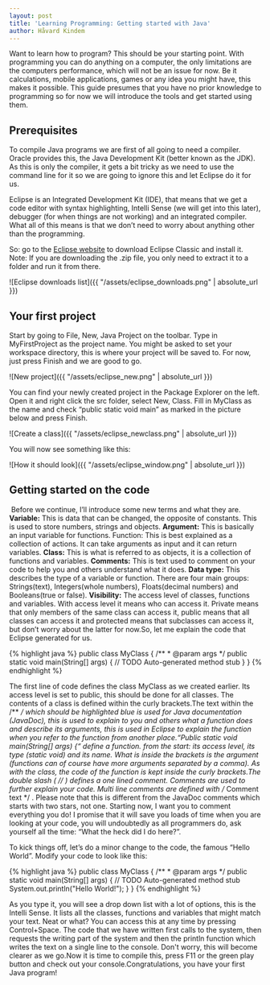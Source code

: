 ```yaml
---
layout: post
title: 'Learning Programming: Getting started with Java'
author: Håvard Kindem
---
```

Want to learn how to program? This should be your starting point. With programming you can do anything on a computer, the only limitations are the computers performance, which will not be an issue for now. Be it calculations, mobile applications, games or any idea you might have, this makes it possible. This guide presumes that you have no prior knowledge to programming so for now we will introduce the tools and get started using them.
<h2>Prerequisites</h2>
To compile Java programs we are first of all going to need a compiler. Oracle provides this, the Java Development Kit (better known as the JDK). As this is only the compiler, it gets a bit tricky as we need to use the command line for it so we are going to ignore this and let Eclipse do it for us.

<!--more-->
Eclipse is an Integrated Development Kit (IDE), that means that we get a code editor with syntax highlighting, Intelli Sense (we will get into this later), debugger (for when things are not working) and an integrated compiler. What all of this means is that we don’t need to worry about anything other than the programming.

So: go to the <a href="http://www.eclipse.org/downloads/">Eclipse website</a> to download Eclipse Classic and install it. Note: If you are downloading the .zip file, you only need to extract it to a folder and run it from there.

![Eclipse downloads list]({{ "/assets/eclipse_downloads.png" | absolute_url }})

<h2>Your first project</h2>
Start by going to File, New, Java Project on the toolbar. Type in MyFirstProject as the project name. You might be asked to set your workspace directory, this is where your project will be saved to. For now, just press Finish and we are good to go.

![New project]({{ "/assets/eclipse_new.png" | absolute_url }})

You can find your newly created project in the Package Explorer on the left. Open it and right click the src folder, select New, Class. Fill in MyClass as the name and check “public static void main” as marked in the picture below and press Finish.

![Create a class]({{ "/assets/eclipse_newclass.png" | absolute_url }})

You will now see something like this:

![How it should look]({{ "/assets/eclipse_window.png" | absolute_url }})

<h2>Getting started on the code</h2>
 Before we continue, I’ll introduce some new terms and what they are.
<strong>Variable:</strong> This is data that can be changed, the opposite of constants. This is used to store numbers, strings and objects.
<strong>Argument:</strong> This is basically an input variable for functions.
Function: This is best explained as a collection of actions. It can take arguments as input and it can return variables.
<strong>Class:</strong> This is what is referred to as objects, it is a collection of functions and variables.
<strong>Comments:</strong> This is text used to comment on your code to help you and others understand what it does.
<strong>Data type:</strong> This describes the type of a variable or function. There are four main groups: Strings(text), Integers(whole numbers), Floats(decimal numbers) and Booleans(true or false).
<strong>Visibility:</strong> The access level of classes, functions and variables. With access level it means who can access it. Private means that only members of the same class can access it, public means that all classes can access it and protected means that subclasses can access it, but don’t worry about the latter for now.So, let me explain the code that Eclipse generated for us.

{% highlight java %}
public class MyClass {
    /**
    * @param args
    */
    public static void main(String[] args) {
        // TODO Auto-generated method stub
    }
}
{% endhighlight %}

The first line of code defines the class MyClass as we created earlier. Its access level is set to public, this should be done for all classes. The contents of a class is defined within the curly brackets.The text within the /** */ which should be highlighted blue is used for Java documentation (JavaDoc), this is used to explain to you and others what a function does and describe its arguments, this is used in Eclipse to explain the function when you refer to the function from another place.“Public static void main(String[] args) {“ define a function. from the start: its access level, its type (static void) and its name. What is inside the brackets is the argument (functions can of course have more arguments separated by a comma). As with the class, the code of the function is kept inside the curly brackets.The double slash ( // ) defines a one lined comment. Comments are used to further explain your code. Multi line comments are defined with /* Comment text */ . Please note that this is different from the JavaDoc comments which starts with two stars, not one. Starting now, I want you to comment everything you do! I promise that it will save you loads of time when you are looking at your code, you will undoubtedly as all programmers do, ask yourself all the time: “What the heck did I do here?”.

To kick things off, let’s do a minor change to the code, the famous “Hello World”. Modify your code to look like this:

{% highlight java %}
public class MyClass {
    /**
    * @param args
    */
    public static void main(String[] args) {
        // TODO Auto-generated method stub
        System.out.println("Hello World!");
    }
}
{% endhighlight %}

As you type it, you will see a drop down list with a lot of options, this is the Intelli Sense. It lists all the classes, functions and variables that might match your text. Neat or what? You can access this at any time by pressing Control+Space. The code that we have written first calls to the system, then requests the writing part of the system and then the println function which writes the text on a single line to the console. Don't worry, this will become clearer as we go.Now it is time to compile this, press F11 or the green play button and check out your console.Congratulations, you have your first Java program!&nbsp;
